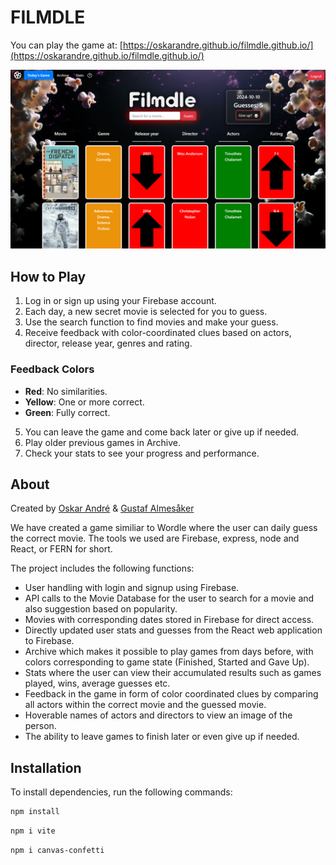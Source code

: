 # FILMDLE

You can play the game at: [https://oskarandre.github.io/filmdle.github.io/](https://oskarandre.github.io/filmdle.github.io/)

![Preview Image](Preview.png)

## How to Play

1. Log in or sign up using your Firebase account.
2. Each day, a new secret movie is selected for you to guess.
3. Use the search function to find movies and make your guess.
4. Receive feedback with color-coordinated clues based on actors, director, release year, genres and rating.

### Feedback Colors

- **Red**: No similarities.
- **Yellow**: One or more correct.
- **Green**: Fully correct.

5. You can leave the game and come back later or give up if needed.
6. Play older previous games in Archive.
8. Check your stats to see your progress and performance.

## About

Created by [Oskar André](https://github.com/oskarandre) & [Gustaf Almesåker](https://github.com/gustafalmesaker)

We have created a game similiar to Wordle where the user can daily guess the correct movie.
The tools we used are Firebase, express, node and React, or FERN for short.

The project includes the following functions:
- User handling with login and signup using Firebase.
- API calls to the Movie Database for the user to search for a movie and also suggestion based on popularity.
- Movies with corresponding dates stored in Firebase for direct access.
- Directly updated user stats and guesses from the React web application to Firebase.
- Archive which makes it possible to play games from days before, with colors corresponding to game state (Finished, Started and Gave Up).
- Stats where the user can view their accumulated results such as games played, wins, average guesses etc.
- Feedback in the game in form of color coordinated clues by comparing all actors within the correct movie and the guessed movie.
- Hoverable names of actors and directors to view an image of the person.
- The ability to leave games to finish later or even give up if needed.

## Installation

To install dependencies, run the following commands:
```bash
npm install
```
```bash
npm i vite
```
```bash
npm i canvas-confetti
```






